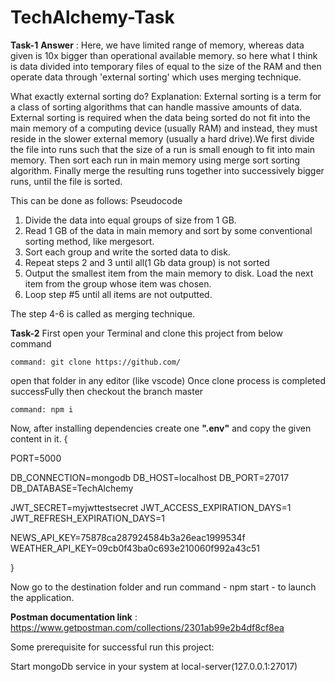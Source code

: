 # TechAlchemy-Task
**Task-1**
**Answer** : Here, we have limited range of memory, whereas data given is 10x bigger than operational available memory. so here what I think is data divided into temporary files of equal to the size of the RAM and then operate data through 'external sorting' which uses merging technique. 

What exactly external sorting do?
Explanation:  External sorting is a term for a class of sorting algorithms that can handle massive amounts of data. External sorting is required when the data being sorted do not fit into the main memory of a computing device (usually RAM) and instead, they must reside in the slower external memory (usually a hard drive).We first divide the file into runs such that the size of a run is small enough to fit into main memory. Then sort each run in main memory using merge sort sorting algorithm. Finally merge the resulting runs together into successively bigger runs, until the file is sorted.

This can be done as follows: Pseudocode
1. Divide the data into equal groups of size from 1 GB.
2. Read 1 GB of the data in main memory and sort by some conventional sorting method, like mergesort.
3. Sort each group and write the sorted data to disk.
4. Repeat steps 2 and 3 until all(1 Gb data group) is not sorted 
5. Output the smallest item from the main memory to disk. Load the next item from the group whose item was chosen.
6. Loop step #5 until all items are not outputted.

The step 4-6 is called as merging technique.


**Task-2**
First open your Terminal and clone this project from below command

    command: git clone https://github.com/

open that folder in any editor (like vscode)
Once clone process is completed successFully then checkout the branch master

    command: npm i

Now, after installing dependencies create one **".env"** and copy the given content in it.
{

PORT=5000

DB_CONNECTION=mongodb
DB_HOST=localhost
DB_PORT=27017
DB_DATABASE=TechAlchemy

JWT_SECRET=myjwttestsecret
JWT_ACCESS_EXPIRATION_DAYS=1
JWT_REFRESH_EXPIRATION_DAYS=1

NEWS_API_KEY=75878ca287924584b3a26eac1999534f
WEATHER_API_KEY=09cb0f43ba0c693e210060f992a43c51


}


Now go to the destination folder and run command - npm start - to launch the application.

**Postman documentation link** : https://www.getpostman.com/collections/2301ab99e2b4df8cf8ea

Some prerequisite for successful run this project:

Start mongoDb service in your system at local-server(127.0.0.1:27017)


